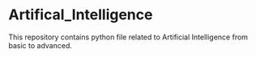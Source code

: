 # Artifical_Intelligence
This repository contains python file related to Artificial Intelligence from basic to advanced.

